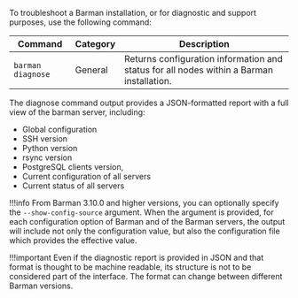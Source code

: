 To troubleshoot a Barman installation, or for diagnostic and support purposes, use the following command:

|**Command** | **Category** | **Description** |
|------------|--------------|----------------|
|`barman diagnose`|  General | Returns configuration information and status for all nodes within a Barman installation.|

The diagnose command output provides a JSON-formatted report with a full view of the barman server, including:

- Global configuration
- SSH version
- Python version
- rsync version
- PostgreSQL clients version,
- Current configuration of all servers 
- Current status of all servers

!!!info
    From Barman 3.10.0 and higher versions, you can optionally specify the `--show-config-source` argument. When the argument is provided, for each configuration option of Barman and of the Barman servers, the output will include not only the configuration value, but also the configuration file which provides the effective value.

!!!important
    Even if the diagnostic report is provided in JSON and that format is thought to be machine readable, its structure is not to be considered part of the interface. The format can change between different Barman versions.

    
